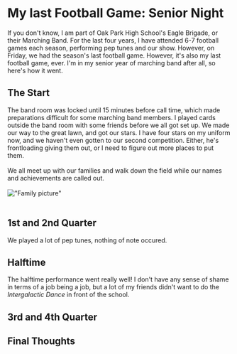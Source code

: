 # My last Football Game: Senior Night
If you don't know, I am part of Oak Park High School's Eagle Brigade, or their Marching Band. For the last four years, I have attended 6-7 football games each season, performing pep tunes and our show. However, on Friday, we had the season's last football game. However, it's also my last football game, ever. I'm in my senior year of marching band after all, so here's how it went. 

## The Start
The band room was locked until 15 minutes before call time, which made preparations difficult for some marching band members. I played cards outside the band room with some friends before we all got set up. We made our way to the great lawn, and got our stars. I have four stars on my uniform now, and we haven't even gotten to our second competition. Either, he's frontloading giving them out, or I need to figure out more places to put them. 
<br><br>
We all meet up with our families and walk down the field while our names and achievements are called out. <br><br>
!["Family picture"](https://photos.smugmug.com/Senior-Night-102524/i-WVnBfLj/0/Mm6brVfPMG9KFRm2jJjcDDhQ4TJgQ7mNWgPMnh2Mx/L/IMG_1323-L.jpg)<br><br>

## 1st and 2nd Quarter
We played a lot of pep tunes, nothing of note occured. 

## Halftime
The halftime performance went really well! I don't have any sense of shame in terms of a job being a job, but a lot of my friends didn't want to do the *Intergalactic Dance* in front of the school. 

## 3rd and 4th Quarter


## Final Thoughts

